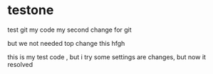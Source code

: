 # testone
test  git my code 
my second change for git

but we not needed top change this hfgh

this is  my test code , but i try some settings are changes, but now it resolved

